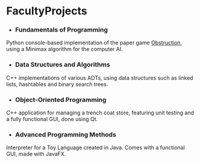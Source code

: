 # FacultyProjects

- ### Fundamentals of Programming  

Python console-based implementation of the paper game [Obstruction](http://www.papg.com/show?2XMX), using a Minimax algorithm for the computer AI.

- ### Data Structures and Algorithms

C++ implementations of various ADTs, using data structures such as linked lists, hashtables and binary search trees.

- ### Object-Oriented Programming

C++ application for managing a trench coat store, featuring unit testing and a fully functional GUI, done using Qt.

- ### Advanced Programming Methods

Interpreter for a Toy Language created in Java. Comes with a functional GUI, made with JavaFX.

